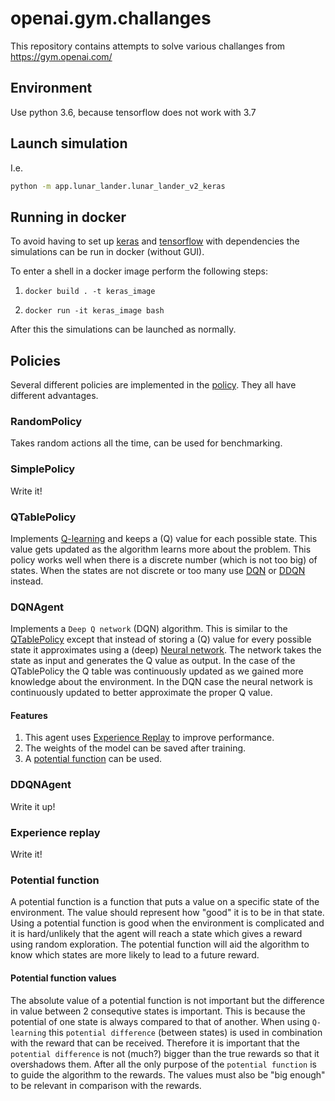 # openai.gym.challanges
This repository contains attempts to solve various challanges from https://gym.openai.com/

## Environment
Use python 3.6, because tensorflow does not work with 3.7

## Launch simulation
I.e.
```sh
python -m app.lunar_lander.lunar_lander_v2_keras
```

## Running in docker
To avoid having to set up [keras](https://keras.io/) and [tensorflow](https://www.tensorflow.org/) with dependencies the simulations can be run in docker (without GUI).

To enter a shell in a docker image perform the following steps:

1. `docker build . -t keras_image`

2. `docker run -it keras_image bash`

After this the simulations can be launched as normally.


## Policies
Several different policies are implemented in the [policy](app/policy.py). They all have different advantages.

### RandomPolicy
Takes random actions all the time, can be used for benchmarking.

### SimplePolicy
Write it!

### QTablePolicy
Implements [Q-learning](https://en.wikipedia.org/wiki/Q-learning) and keeps a (Q) value for each possible state. This value gets updated as the algorithm learns more about the problem.
This policy works well when there is a discrete number (which is not too big) of states. When the states are not discrete or too many use [DQN](#DQNAgent) or [DDQN]() instead.

### DQNAgent
Implements a `Deep Q network` (DQN) algorithm. This is similar to the [QTablePolicy](#QTablePolicy) except that instead of storing a (Q) value for every possible state it approximates using a (deep) [Neural network](https://en.wikipedia.org/wiki/Artificial_neural_network). The network takes the state as input and generates the Q value as output.
In the case of the QTablePolicy the Q table was continuously updated as we gained more knowledge about the environment. In the DQN case the neural network is continuously updated to better approximate the proper Q value.

#### Features
1. This agent uses [Experience Replay](#Experience-replay) to improve performance.
2. The weights of the model can be saved after training.
3. A [potential function](#Potential-function) can be used.


### DDQNAgent
Write it up!

### Experience replay
Write it!

### Potential function
A potential function is a function that puts a value on a specific state of the environment. The value should represent how "good" it is to be in that state.
Using a potential function is good when the environment is complicated and it is hard/unlikely that the agent will reach a state which gives a reward using random exploration. The potential function will aid the algorithm to know which states are more likely to lead to a future reward.

#### Potential function values
The absolute value of a potential function is not important but the difference in value between 2 consequtive states is important. This is because the potential of one state is always compared to that of another.
When using `Q-learning` this `potential difference` (between states) is used in combination with the reward that can be received. Therefore it is important that the `potential difference` is not (much?) bigger than the true rewards so that it overshadows them. After all the only purpose of the `potential function` is to guide the algorithm to the rewards. The values must also be "big enough" to be relevant in comparison with the rewards.


